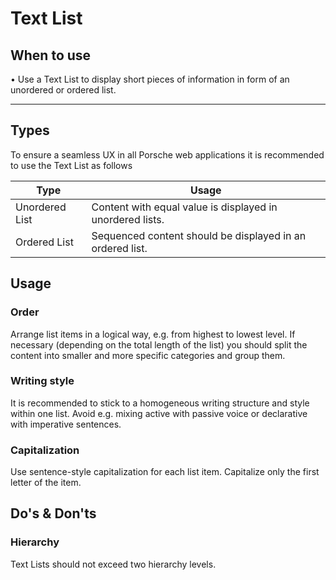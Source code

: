 # Text List

## When to use
  • Use a Text List to display short pieces of information in form of an unordered or ordered list.

---

## Types

To ensure a seamless UX in all Porsche web applications it is recommended to use the Text List as follows

| Type | Usage |
|----|----|
| Unordered List  | Content with equal value is displayed in unordered lists. |
| Ordered List  | Sequenced content should be displayed in an ordered list.|

## Usage

### Order
Arrange list items in a logical way, e.g. from  highest to lowest level. If necessary (depending on the total length of the list) you should split the content into smaller and more specific categories and group them. 

### Writing style
It is recommended to stick to a homogeneous writing structure and style within one list. Avoid e.g. mixing active with passive voice or declarative with imperative sentences. 

### Capitalization
Use sentence-style capitalization for each list item. Capitalize only the first letter of the item.

## Do's & Don'ts

### Hierarchy

Text Lists should not exceed two hierarchy levels.